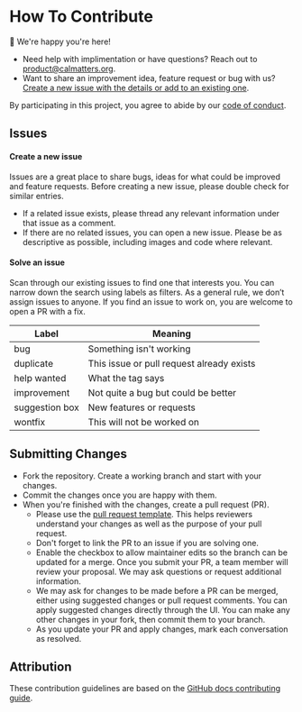 # How To Contribute
🤖 We're happy you're here! 
- Need help with implimentation or have questions? Reach out to product@calmatters.org.
- Want to share an improvement idea, feature request or bug with us? [Create a new issue with the details or add to an existing one](https://github.com/CalMatters/mailchimp-bots/issues). 

By participating in this project, you agree to abide by our [code of conduct](CODE_OF_CONDUCT.md).

## Issues
#### Create a new issue

Issues are a great place to share bugs, ideas for what could be improved and feature requests. Before creating a new issue, please double check for similar entries. 
* If a related issue exists, please thread any relevant information under that issue as a comment.
* If there are no related issues, you can open a new issue. Please be as descriptive as possible, including images and code where relevant. 

#### Solve an issue
Scan through our existing issues to find one that interests you. You can narrow down the search using labels as filters. As a general rule, we don’t assign issues to anyone. If you find an issue to work on, you are welcome to open a PR with a fix.

| Label | Meaning |
| --- | ------- |
| bug | Something isn't working |
| duplicate | This issue or pull request already exists |
| help wanted | What the tag says |
| improvement | Not quite a bug but could be better |
| suggestion box | New features or requests |
| wontfix | This will not be worked on |


## Submitting Changes

* Fork the repository. Create a working branch and start with your changes.
* Commit the changes once you are happy with them.
* When you're finished with the changes, create a pull request (PR).
    * Please use the [pull request template](pull_request_template.md). This helps reviewers understand your changes as well as the purpose of your pull request.
    * Don't forget to link the PR to an issue if you are solving one.
    * Enable the checkbox to allow maintainer edits so the branch can be updated for a merge. Once you submit your PR, a team member will review your proposal. We may ask questions or request additional information.
    * We may ask for changes to be made before a PR can be merged, either using suggested changes or pull request comments. You can apply suggested changes directly through the UI. You can make any other changes in your fork, then commit them to your branch.
    * As you update your PR and apply changes, mark each conversation as resolved.

## Attribution
These contribution guidelines are based on the [GitHub docs contributing guide](https://github.com/github/docs/blob/259cdd831836c1f5c9d39013a9e7973bb85f5e73/.github/CONTRIBUTING.md).
